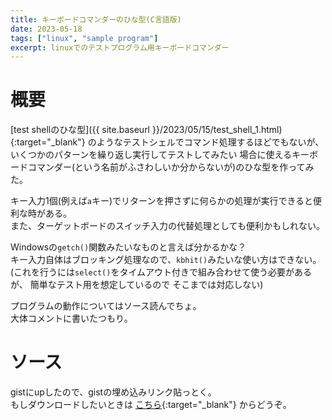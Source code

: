```yaml
---
title: キーボードコマンダーのひな型(C言語版)
date: 2023-05-18
tags: ["linux", "sample program"]
excerpt: linuxでのテストプログラム用キーボードコマンダー
---
```

# 概要
[test shellのひな型]({{ site.baseurl }}/2023/05/15/test_shell_1.html){:target="_blank"}
のようなテストシェルでコマンド処理するほどでもないが、いくつかのパターンを繰り返し実行してテストしてみたい
場合に使えるキーボードコマンダー(という名前がふさわしいか分からないが)のひな型を作ってみた。  

キー入力1個(例えば``a``キー)でリターンを押さずに何らかの処理が実行できると便利な時がある。  
また、ターゲットボードのスイッチ入力の代替処理としても便利かもしれない。  

Windowsの``getch()``関数みたいなものと言えば分かるかな？  
キー入力自体はブロッキング処理なので、``kbhit()``みたいな使い方はできない。  
(これを行うには``select()``をタイムアウト付きで組み合わせて使う必要があるが、
簡単なテスト用を想定しているので そこまでは対応しない)


プログラムの動作についてはソース読んでちょ。  
大体コメントに書いたつもり。  

# ソース
gistにupしたので、gistの埋め込みリンク貼っとく。  
もしダウンロードしたいときは
[こちら](https://gist.github.com/ippei8jp/6435ac7e3381ec2f8af0b1fdb166d469){:target="_blank"}
からどうぞ。  


<dev class="accordion_head"></dev>
<dev class="my-gist">
  <script src="https://gist.github.com/ippei8jp/6435ac7e3381ec2f8af0b1fdb166d469.js"></script>
</dev>

